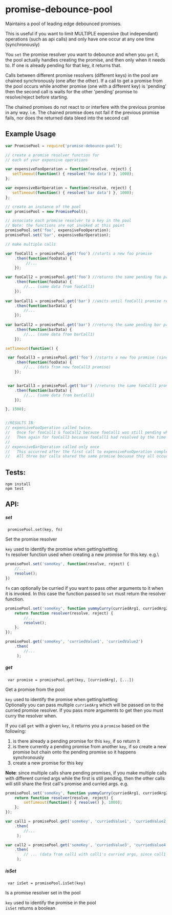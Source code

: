 # promise-debounce-pool

Maintains a pool of leading edge debounced promises.

This is useful if you want to limit MULTIPLE expensive (but independant) operations (such as api calls) and only 
have one occur at any one time (synchronously)

You `set` the promise resolver you want to debounce and when you `get` it, the pool actually handles creating the promise, and then
only when it needs to. If one is already pending for that key, it returns that.

Calls between different promise resolvers (different keys) in the pool are chained synchronously (one after the other).
If a call to get a promise from the pool occurs while another promise (one with a different key) is 'pending'
then the second call is waits for the other 'pending' promise to resolve/reject before starting.

The chained promises do not react to or interfere with the previous promise in any way. 
i.e. The chained promise does not fail if the previous promise fails, nor does the returned data bleed into the 
second call

## Example Usage
 

```js
var PromisePool = require('promise-debounce-pool');

// create a promise resolver function for
// each of your expensive operations 

var expensiveFooOperation = function(resolve, reject) {
   setTimeout(function() { resolve('foo data') }, 1000);
};

var expensiveBarOperation = function(resolve, reject) {
   setTimeout(function() { resolve('bar data') }, 1000);
};

// create an instance of the pool
var promisePool = new PromisePool();

// associate each promise resolver to a key in the pool
// Note: the functions are not invoked at this point
promisePool.set('foo', expensiveFooOperation);
promisePool.set('bar', expensiveBarOperation);

// make multiple calls

var fooCall1 = promisePool.get('foo') //starts a new foo promise
    .then(function(fooData) {
         //...
    }); 

var fooCall2 = promisePool.get('foo') //returns the same pending foo promise (fooCall1)
    .then(function(fooData) {
        //... (same data from fooCall1)
    }); 
    
var barCall1 = promisePool.get('bar') //waits until fooCall1 promise resolved/rejected then creates a new bar promise
    .then(function(barData) {
        //...
    }); 
    
var barCall2 = promisePool.get('bar') //returns the same pending bar promise (barCall1)
    .then(function(barData) {
        //... (same data from barCall1)
    }); 

setTimeout(function() {

 var fooCall3 = promisePool.get('foo') //starts a new foo promise (since previous fooCall1 promise has now resolved)
    .then(function(fooData) {
        //... (data from new fooCall3 promise)
    }); 


 var barCall3 = promisePool.get('bar') //returns the same fooCall1 promise from before, its still pending
    .then(function(barData) {
        //... (same data from barCall1)
    }); 

}, 1500);


//RESULTS IN:
// expensiveFooOperation called twice. 
//   Once for fooCall1 & fooCall2 because fooCall1 was still pending whn fooCall2 occurred
//   Then again for fooCall3 because fooCall1 had resolved by the time fooCall3 occurred. 
//
// expensiveBarOperation called only once
//   This occurred after the first call to expensiveFooOperation completed. 
//   All three bar calls shared the same promise becuase they all occurred before barCall1 had resolved.
```

## Tests:

```
npm install
npm test
```

## API:

##### set
` promisePool.set(key, fn)` 

Set the promise resolver

`key` used to identify the promise when getting/setting \
`fn` resolver function used when creating a new promise for this key. e.g.\
```js
promisePool.set('someKey', function(resolve, reject) {
    //...
    resolve();
})
```

`fn` can optionally be curried if you want to pass other arguments to it when it is invoked.
In this case the function passed to `set` must return the resolver function.

```js
promisePool.set('someKey', function yummyCurry(curriedArg1, curriedArg2) {
    return function resolver(resolve, reject) {
        //...
        resolve();
    };
});

promisePool.get('someKey', 'curriedValue1', 'curriedValue2')
    .then(
        //...
     );
```



##### get
` var promise = promisePool.get(key, [curriedArg], [...])`

Get a promise from the pool

`key` used to identify the promise when getting/setting \
Optionally you can pass multiple `curriedArg` which will be passed on to the curried promise resolver.
If you pass more arguments to get then you must curry the resolver when.

If you call `get` with a given `key`, it returns you a `promise` based on the following:
1) is there already a pending promise for this `key`, if so return it
2) is there currently a pending promise from another `key`, if so create a new promise but chain
   onto the pending promise so it happens synchronously
3) create a new promise for this key

**Note**: since multiple calls share pending promises, if you make multiple calls with different curried args
while the first is still pending, then the other calls will still share the first call's promise and curried args. e.g.

```js
promisePool.set('someKey', function yummyCurry(curriedArg1, curriedArg2) {
    return function resolver(resolve, reject) {
        setTimeout(function() { resolve() }, 1000);
    };
});

var call1 = promisePool.get('someKey', 'curriedValue1', 'curriedValue2')
    .then(
        //...
     );

var call2 = promisePool.get('someKey', 'curriedValue3', 'curriedValue4')
    .then(
        // ... (data from call1 with call1's curried args, since call1 was stil pending)
     );
```

##### isSet
` var isSet = promisePool.isSet(key)`

Is a promise resolver set in the pool

`key` used to identify the promise in the pool \
`isSet` returns a boolean
